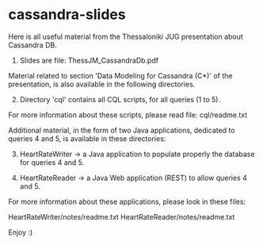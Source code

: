 # cassandra-slides

Here is all useful material from the Thessaloniki JUG presentation about Cassandra DB.

1) Slides are file:   ThessJM_CassandraDb.pdf

Material related to section 'Data Modeling for Cassandra (C*)' of the presentation,
is also available in the following directories.

2) Directory 'cql' contains all CQL scripts, for all queries (1 to 5).

For more information about these scripts, please read file:  cql/readme.txt

Additional material, in the form of two Java applications, dedicated to queries 4 and 5,
is available in these directories:

3) HeartRateWriter -> a Java application to populate properly the database for queries 4 and 5.

4) HeartRateReader -> a Java Web application (REST) to allow queries 4 and 5.

For more information about these applications, please look in these files:

HeartRateWriter/notes/readme.txt
HeartRateReader/notes/readme.txt 

Enjoy :)

